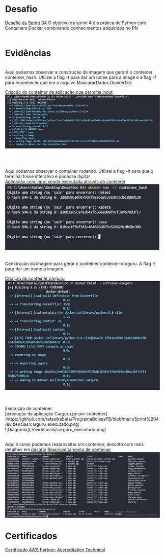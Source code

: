 # Desafio
[Desafio da Sprint 04](https://github.com/rafaelkabata/ProgramaBolsasPB/tree/main/Sprint%204/Desafio)
O objetivo da sprint 4 é a prática de Python com Containers Docker combinando conhecimentos adquiridos no PN
<br/>
<br/>
</div>

# Evidências 
<br/>
Aqui podemos observar a construção da imagem que gerará o conteiner conteiner_hash. Utilizei a flag -t para dar um nome para a image e a flag -f para reconhecer que era o arquivo MascararDados.Dockerfile. <br/>

[Criação do conteiner da aplicação que permitia input](https://github.com/rafaelkabata/ProgramaBolsasPB/blob/main/Sprint%204/evidencias/Criacao_imagem_hash.png)
![Diagrama](./evidencias/Criacao_imagem_hash.png) 

<br/><br/>

Aqui podemos observar o conteiner rodando. Utilizei a flag -it para que o terminal fosse interativo e pudesse digitar <br/>
[Aplicação com input sendo executada através do conteiner](https://github.com/rafaelkabata/ProgramaBolsasPB/blob/main/Sprint%204/evidencias/hash_executado.png)<br/>
![Diagrama](./evidencias/hash_executado.png)
<br/>
<br/>

Construção da imagem para gerar o conteiner conteiner-carguru. A flag -t para dar um nome a imagem. <br/>

[Criação do conteiner carguru](https://github.com/rafaelkabata/ProgramaBolsasPB/blob/main/Sprint%204/evidencias/Criacao-conteiner-carguru.png) <br/>
![Diagrama](./evidencias/Criacao-conteiner-carguru.png)

<br/>
<br/>
Execução do conteiner.<br/>
[execução da aplicação Carguru.py por conteiner](https://github.com/rafaelkabata/ProgramaBolsasPB/blob/main/Sprint%204/evidencias/carguru_executado.png)<br/>
![Diagrama](./evidencias/carguru_executado.png)
<br/>
<br/>

Aqui é como podemos reaproveitar um conteiner, descrito com mais detalhes em [desafio](https://github.com/rafaelkabata/ProgramaBolsasPB/tree/main/Sprint%204/Desafio)
[Reaproveitamento de conteiner](https://github.com/rafaelkabata/ProgramaBolsasPB/blob/main/Sprint%204/evidencias/reaproveitar-conteiner.png) <br/>
![Diagrama](./evidencias/reaproveitar-conteiner.png)


</div>

# Certificados

[Certificado AWS Partner: Accreditation Technical](https://github.com/rafaelkabata/ProgramaBolsasPB/blob/main/Sprint%204/certificados/Rafael_Kabata%2013246_3_5266074_1714763432_AWS%20Course%20Completion%20Certificate.pdf)
